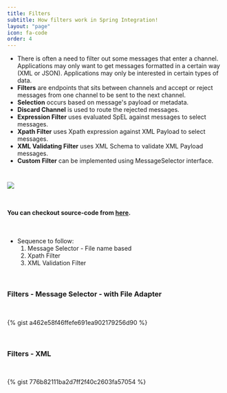 ```yaml
---
title: Filters
subtitle: How filters work in Spring Integration!
layout: "page"
icon: fa-code
order: 4
---
```


- There is often a need to filter out some messages that enter a channel. Applications may only want to get messages formatted in a certain way (XML or JSON). Applications may only be interested in certain types of data. 
- **Filters** are endpoints that sits between channels and accept or reject messages from one channel to be sent to the next channel. 
- **Selection** occurs based on message's payload or metadata.
- **Discard Channel** is used to route the rejected messages.
- **Expression Filter** uses evaluated SpEL against messages to select messages.
- **Xpath Filter** uses Xpath expression against XML Payload to select messages.
- **XML Validating Filter** uses XML Schema to validate XML Payload messages.
- **Custom Filter** can be implemented using MessageSelector interface.
  	
<br/>
   
<img src="{{ site.baseurl }}/imgs/Filters.PNG" style="display: block; padding: 2% 0% 2% 0%;"/>
   
<br/>
  
#### You can checkout source-code from <a href="https://github.com/cignextraining/Spring-Integration-src" target="_blank">here</a>.
  
<br/>
   
- Sequence to follow:
	1. Message Selector - File name based
	2. Xpath Filter
	3. XML Validation Filter
   
<br/>
	
### Filters - Message Selector - with File Adapter
   
<br/>
		
{% gist a462e58f46ffefe691ea902179256d90 %}
   
<br/>
	
### Filters - XML
   
<br/>
	
{% gist 776b82111ba2d7ff2f40c2603fa57054 %}